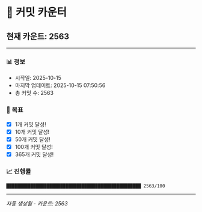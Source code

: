 # 🔢 커밋 카운터

## 현재 카운트: 2563

---

### 📊 정보
- 시작일: 2025-10-15
- 마지막 업데이트: 2025-10-15 07:50:56
- 총 커밋 수: 2563

### 🎯 목표
- [x] 1개 커밋 달성!
- [x] 10개 커밋 달성!
- [x] 50개 커밋 달성!
- [x] 100개 커밋 달성!
- [x] 365개 커밋 달성!

### 📈 진행률
```
██████████████████████████████████████████████████ 2563/100
```

---
*자동 생성됨 - 카운트: 2563*
